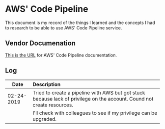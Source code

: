 # AWS' Code Pipeline
This document is my record of the things I learned and the concepts I had to research to be able to use AWS' Code Pipeline service.

## Vendor Documenation
[This is the URL](https://docs.aws.amazon.com/codepipeline/latest/userguide/welcome.html) for AWS' Code Pipeline documentation.

## Log
| Date       | Description                                                                                                      |
| ---------- |:-----------------------------------------------------------------------------------------------------------------|
| 02-24-2019 |Tried to create a pipeline with AWS but got stuck because lack of privilege on the account. Cound not create resources. |
|            |I'll check with colleagues to see if my privilege can be upgraded.                                                |